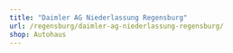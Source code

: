 ```yaml
---
title: "Daimler AG Niederlassung Regensburg"
url: /regensburg/daimler-ag-niederlassung-regensburg/
shop: Autohaus
---
```


